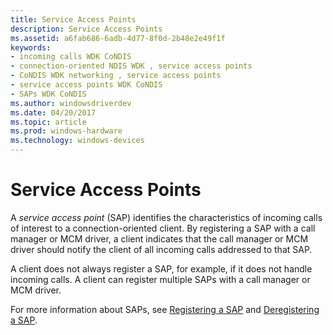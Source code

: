 ```yaml
---
title: Service Access Points
description: Service Access Points
ms.assetid: a6fab686-6adb-4d77-8f0d-2b48e2e49f1f
keywords:
- incoming calls WDK CoNDIS
- connection-oriented NDIS WDK , service access points
- CoNDIS WDK networking , service access points
- service access points WDK CoNDIS
- SAPs WDK CoNDIS
ms.author: windowsdriverdev
ms.date: 04/20/2017
ms.topic: article
ms.prod: windows-hardware
ms.technology: windows-devices
---
```


# Service Access Points





A *service access point* (SAP) identifies the characteristics of incoming calls of interest to a connection-oriented client. By registering a SAP with a call manager or MCM driver, a client indicates that the call manager or MCM driver should notify the client of all incoming calls addressed to that SAP.

A client does not always register a SAP, for example, if it does not handle incoming calls. A client can register multiple SAPs with a call manager or MCM driver.

For more information about SAPs, see [Registering a SAP](registering-a-sap.md) and [Deregistering a SAP](deregistering-a-sap.md).

 

 





